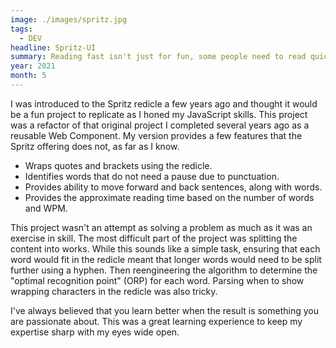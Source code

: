 ```yaml
---
image: ./images/spritz.jpg
tags: 
  - DEV
headline: Spritz-UI
summary: Reading fast isn't just for fun, some people need to read quickly to focus. However, this often requires practice which fundamentally requires more focus. This web component reimagines the "redicle" originally developed by Spritz Inc. and provides a handy resource to help reading comprehension.
year: 2021
month: 5
---
```

I was introduced to the Spritz redicle a few years ago and thought it would be a fun project to replicate as I honed my JavaScript skills. This project was a refactor of that original project I completed several years ago as a reusable Web Component. My version provides a few features that the Spritz offering does not, as far as I know.

- Wraps quotes and brackets using the redicle.
- Identifies words that do not need a pause due to punctuation.
- Provides ability to move forward and back sentences, along with words.
- Provides the approximate reading time based on the number of words and WPM.

This project wasn't an attempt as solving a problem as much as it was an exercise in skill. The most difficult part of the project was splitting the content into works. While this sounds like a simple task, ensuring that each word would fit in the redicle meant that longer words would need to be split further using a hyphen. Then reengineering the algorithm to determine the "optimal recognition point" (ORP) for each word. Parsing when to show wrapping characters in the redicle was also tricky.

I've always believed that you learn better when the result is something you are passionate about. This was a great learning experience to keep my expertise sharp with my eyes wide open.